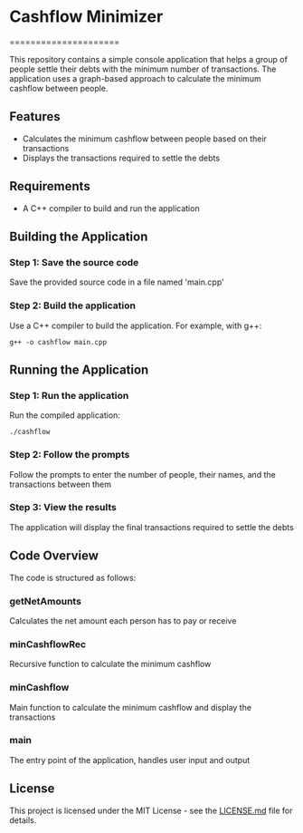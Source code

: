 # Cashflow Minimizer
=====================

This repository contains a simple console application that helps a group of people settle their debts with the minimum number of transactions. The application uses a graph-based approach to calculate the minimum cashflow between people.

## Features

* Calculates the minimum cashflow between people based on their transactions
* Displays the transactions required to settle the debts

## Requirements

* A C++ compiler to build and run the application

## Building the Application

### Step 1: Save the source code

Save the provided source code in a file named 'main.cpp'

### Step 2: Build the application

Use a C++ compiler to build the application. For example, with g++:

``g++ -o cashflow main.cpp``


## Running the Application

### Step 1: Run the application

Run the compiled application:

``./cashflow``


### Step 2: Follow the prompts

Follow the prompts to enter the number of people, their names, and the transactions between them

### Step 3: View the results

The application will display the final transactions required to settle the debts

## Code Overview

The code is structured as follows:

### getNetAmounts

Calculates the net amount each person has to pay or receive

### minCashflowRec

Recursive function to calculate the minimum cashflow

### minCashflow

Main function to calculate the minimum cashflow and display the transactions

### main

The entry point of the application, handles user input and output

## License

This project is licensed under the MIT License - see the [LICENSE.md](LICENSE.md) file for details.
